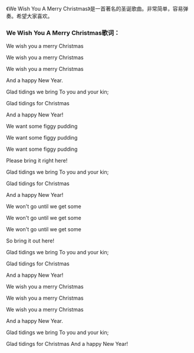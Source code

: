 

《We Wish You A Merry Christmas》是一首著名的圣诞歌曲。非常简单，容易弹奏。希望大家喜欢。

### We Wish You A Merry Christmas歌词：

We wish you a merry Christmas

We wish you a merry Christmas

We wish you a merry Christmas

And a happy New Year.

Glad tidings we bring To you and your kin;

Glad tidings for Christmas

And a happy New Year!

We want some figgy pudding

We want some figgy pudding

We want some figgy pudding

Please bring it right here!

Glad tidings we bring To you and your kin;

Glad tidings for Christmas

And a happy New Year!

We won't go until we get some

We won't go until we get some

We won't go until we get some

So bring it out here!

Glad tidings we bring To you and your kin;

Glad tidings for Christmas

And a happy New Year!

We wish you a merry Christmas

We wish you a merry Christmas

We wish you a merry Christmas

And a happy New Year.

Glad tidings we bring To you and your kin;

Glad tidings for Christmas And a happy New Year!

